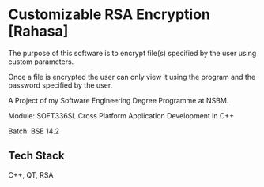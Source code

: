 # Customizable RSA Encryption [Rahasa]

The purpose of this software is to encrypt file(s) 
specified by the user using custom parameters.

Once a file is encrypted the user can only view it 
using the program and the password specified by the 
user.

A Project of my Software Engineering 
Degree Programme at NSBM.

Module: SOFT336SL Cross Platform Application Development in C++


Batch: BSE 14.2

## Tech Stack

C++, QT, RSA